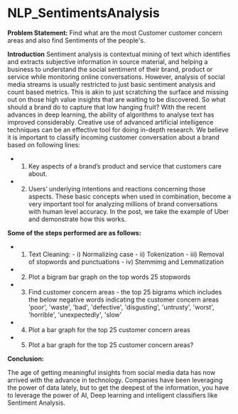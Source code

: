 # NLP_SentimentsAnalysis
**Problem Statement:** Find what are the most Customer customer concern areas and also find Sentiments of the people's.


**Introduction**
Sentiment analysis is contextual mining of text which identifies and extracts subjective information in source material, and helping a 
business to understand the social sentiment of their brand, product or service while monitoring online conversations. However, analysis of
social media streams is usually restricted to just basic sentiment analysis and count based metrics. This is akin to just scratching the 
surface and missing out on those high value insights that are waiting to be discovered. So what should a brand do to capture that low 
hanging fruit?
With the recent advances in deep learning, the ability of algorithms to analyse text has improved considerably. Creative use of advanced artificial intelligence techniques can be an effective tool for doing in-depth research. We believe it is important to classify incoming customer conversation about a brand based on following lines:
- 1) Key aspects of a brand’s product and service that customers care about.
- 2) Users’ underlying intentions and reactions concerning those aspects.
These basic concepts when used in combination, become a very important tool for analyzing millions of brand conversations with human level 
accuracy. In the post, we take the example of Uber and demonstrate how this works. 

**Some of the steps performed are as follows:**

- 1.	Text Cleaning:
      - i) Normalizing case
      - ii) Tokenization
      - iii) Removal of stopwords and punctuations
      - iv) Stemmimg and Lemmatization
      
- 2.	Plot a bigram bar graph on the top words 25 stopwords
- 3.	Find customer concern areas - the top 25 bigrams which includes the below negative words indicating the customer concern areas
 'poor', 'waste', 'bad', 'defective', 'disgusting', 'untrusty', 'worst', 'horrible', 'unexpectedly', 'slow'
- 4.	Plot a bar graph for the top 25 customer concern areas
- 5.	Plot a bar graph for the top 25 customer concern areas?

**Conclusion:**

The age of getting meaningful insights from social media data has now arrived with the advance in technology. Companies have been 
leveraging the power of data lately, but to get the deepest of the information, you have to leverage the power of AI, Deep learning and 
intelligent classifiers like Sentiment Analysis. 
